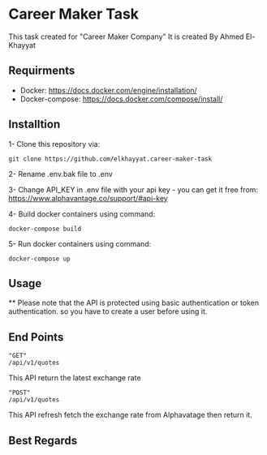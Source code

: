 
Career Maker Task
======

This task created for "Career Maker Company"
It is created By Ahmed El-Khayyat


Requirments
--------------
- Docker: https://docs.docker.com/engine/installation/
- Docker-compose: https://docs.docker.com/compose/install/


Installtion
--------------
1- Clone this repository via:

    git clone https://github.com/elkhayyat.career-maker-task

2- Rename .env.bak file to .env

3- Change API_KEY in .env file with your api key - you can get it free from: 
    https://www.alphavantage.co/support/#api-key

4- Build  docker containers using command:
  
    docker-compose build
    
5- Run docker containers using command:

    docker-compose up
  
  

Usage
--------------
** Please note that the API is protected using basic authentication or token authentication.
so you have to create a user before using it.

End Points
--------------
  
    "GET"
    /api/v1/quotes

This API return the latest exchange rate


    "POST"
    /api/v1/quotes
This API refresh fetch the exchange rate from Alphavatage then return it.


## Best Regards
